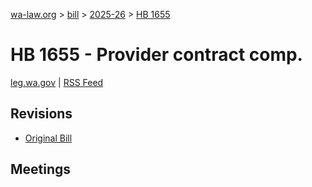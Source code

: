 [wa-law.org](/) > [bill](/bill/) > [2025-26](/bill/2025-26/) > [HB 1655](/bill/2025-26/hb/1655/)

# HB 1655 - Provider contract comp.
[leg.wa.gov](https://app.leg.wa.gov/billsummary?BillNumber=1655&Year=2025&Initiative=false) | [RSS Feed](./rss.xml)

## Revisions
* [Original Bill](1/)

## Meetings